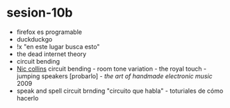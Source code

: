 # sesion-10b

- firefox es programable 
- duckduckgo
- !x "en este lugar busca esto"
- the dead internet theory
- circuit bending
- [Nic collins](https://nicolascollins.com/) circuit bending - room tone variation - the royal touch - jumping speakers [probarlo] - *the art of handmade electronic music* 2009
- speak and spell circuit brnding "circuito que habla" - toturiales de cómo hacerlo